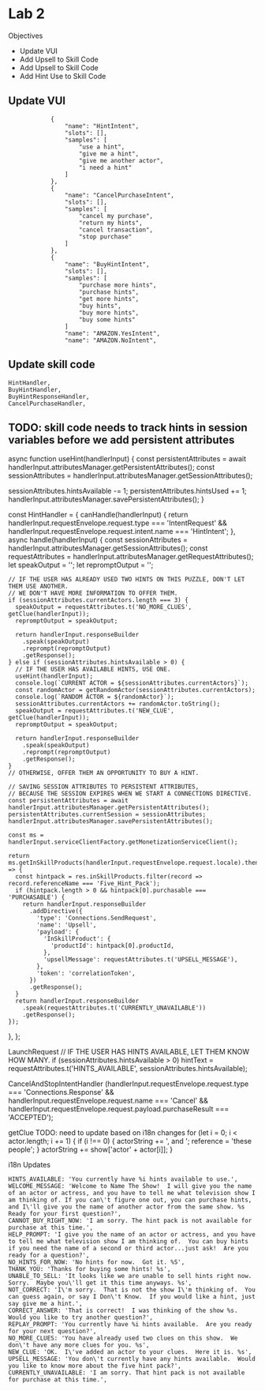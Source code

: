 # Lab 2

Objectives
* Update VUI
* Add Upsell to Skill Code
* Add Upsell to Skill Code
* Add Hint Use to Skill Code

## Update VUI

                {
                    "name": "HintIntent",
                    "slots": [],
                    "samples": [
                        "use a hint",
                        "give me a hint",
                        "give me another actor",
                        "i need a hint"
                    ]
                },
                {
                    "name": "CancelPurchaseIntent",
                    "slots": [],
                    "samples": [
                        "cancel my purchase",
                        "return my hints",
                        "cancel transaction",
                        "stop purchase"
                    ]
                },
                {
                    "name": "BuyHintIntent",
                    "slots": [],
                    "samples": [
                        "purchase more hints",
                        "purchase hints",
                        "get more hints",
                        "buy hints",
                        "buy more hints",
                        "buy some hints"
                    ]
                    "name": "AMAZON.YesIntent",
                    "name": "AMAZON.NoIntent",
 

 ## Update skill code

    HintHandler,
    BuyHintHandler,
    BuyHintResponseHandler,
    CancelPurchaseHandler,

## TODO: skill code needs to track hints in session variables before we add persistent attributes

async function useHint(handlerInput) {
  const persistentAttributes = await handlerInput.attributesManager.getPersistentAttributes();
  const sessionAttributes = handlerInput.attributesManager.getSessionAttributes();

  sessionAttributes.hintsAvailable -= 1;
  persistentAttributes.hintsUsed += 1;
  handlerInput.attributesManager.savePersistentAttributes();
}


const HintHandler = {
  canHandle(handlerInput) {
    return handlerInput.requestEnvelope.request.type === 'IntentRequest' &&
      handlerInput.requestEnvelope.request.intent.name === 'HintIntent';
  },
  async handle(handlerInput) {
    const sessionAttributes = handlerInput.attributesManager.getSessionAttributes();
    const requestAttributes = handlerInput.attributesManager.getRequestAttributes();
    let speakOutput = '';
    let repromptOutput = '';

    // IF THE USER HAS ALREADY USED TWO HINTS ON THIS PUZZLE, DON'T LET THEM USE ANOTHER.
    // WE DON'T HAVE MORE INFORMATION TO OFFER THEM.
    if (sessionAttributes.currentActors.length === 3) {
      speakOutput = requestAttributes.t('NO_MORE_CLUES', getClue(handlerInput));
      repromptOutput = speakOutput;

      return handlerInput.responseBuilder
        .speak(speakOutput)
        .reprompt(repromptOutput)
        .getResponse();
    } else if (sessionAttributes.hintsAvailable > 0) {
      // IF THE USER HAS AVAILABLE HINTS, USE ONE.
      useHint(handlerInput);
      console.log(`CURRENT ACTOR = ${sessionAttributes.currentActors}`);
      const randomActor = getRandomActor(sessionAttributes.currentActors);
      console.log(`RANDOM ACTOR = ${randomActor}`);
      sessionAttributes.currentActors += randomActor.toString();
      speakOutput = requestAttributes.t('NEW_CLUE', getClue(handlerInput));
      repromptOutput = speakOutput;

      return handlerInput.responseBuilder
        .speak(speakOutput)
        .reprompt(repromptOutput)
        .getResponse();
    }
    // OTHERWISE, OFFER THEM AN OPPORTUNITY TO BUY A HINT.

    // SAVING SESSION ATTRIBUTES TO PERSISTENT ATTRIBUTES,
    // BECAUSE THE SESSION EXPIRES WHEN WE START A CONNECTIONS DIRECTIVE.
    const persistentAttributes = await handlerInput.attributesManager.getPersistentAttributes();
    persistentAttributes.currentSession = sessionAttributes;
    handlerInput.attributesManager.savePersistentAttributes();

    const ms = handlerInput.serviceClientFactory.getMonetizationServiceClient();

    return ms.getInSkillProducts(handlerInput.requestEnvelope.request.locale).then((res) => {
      const hintpack = res.inSkillProducts.filter(record => record.referenceName === 'Five_Hint_Pack');
      if (hintpack.length > 0 && hintpack[0].purchasable === 'PURCHASABLE') {
        return handlerInput.responseBuilder
          .addDirective({
            'type': 'Connections.SendRequest',
            'name': 'Upsell',
            'payload': {
              'InSkillProduct': {
                'productId': hintpack[0].productId,
              },
              'upsellMessage': requestAttributes.t('UPSELL_MESSAGE'),
            },
            'token': 'correlationToken',
          })
          .getResponse();
      }
      return handlerInput.responseBuilder
        .speak(requestAttributes.t('CURRENTLY_UNAVAILABLE'))
        .getResponse();
    });
  },
};

LaunchRequest
    // IF THE USER HAS HINTS AVAILABLE, LET THEM KNOW HOW MANY.
    if (sessionAttributes.hintsAvailable > 0) hintText = requestAttributes.t('HINTS_AVAILABLE', sessionAttributes.hintsAvailable);


CancelAndStopIntentHandler
      (handlerInput.requestEnvelope.request.type === 'Connections.Response' &&
        handlerInput.requestEnvelope.request.name === 'Cancel' &&
        handlerInput.requestEnvelope.request.payload.purchaseResult === 'ACCEPTED');

getClue
  TODO: need to update based on i18n changes
  for (let i = 0; i < actor.length; i += 1) {
    if (i !== 0) {
      actorString += ', and ';
      reference = 'these people';
    }
    actorString += show['actor' + actor[i]];
  }

i18n Updates

    HINTS_AVAILABLE: 'You currently have %i hints available to use.',
    WELCOME_MESSAGE: 'Welcome to Name The Show!  I will give you the name of an actor or actress, and you have to tell me what television show I am thinking of. If you can\'t figure one out, you can purchase hints, and I\'ll give you the name of another actor from the same show. %s Ready for your first question?',
    CANNOT_BUY_RIGHT_NOW: 'I am sorry. The hint pack is not available for purchase at this time.',
    HELP_PROMPT: 'I give you the name of an actor or actress, and you have to tell me what television show I am thinking of.  You can buy hints if you need the name of a second or third actor...just ask!  Are you ready for a question?',
    NO_HINTS_FOR_NOW: 'No hints for now.  Got it. %S',
    THANK_YOU: 'Thanks for buying some hints! %s',
    UNABLE_TO_SELL: 'It looks like we are unable to sell hints right now.  Sorry.  Maybe you\'ll get it this time anyways. %s',
    NOT_CORRECT: 'I\'m sorry.  That is not the show I\'m thinking of.  You can guess again, or say I Don\'t Know.  If you would like a hint, just say give me a hint.',
    CORRECT_ANSWER: 'That is correct!  I was thinking of the show %s.  Would you like to try another question?',
    REPLAY_PROMPT: 'You currently have %i hints available.  Are you ready for your next question?',
    NO_MORE_CLUES: 'You have already used two clues on this show.  We don\'t have any more clues for you. %s',
    NEW_CLUE: 'OK.  I\'ve added an actor to your clues.  Here it is. %s',
    UPSELL_MESSAGE: 'You don\'t currently have any hints available.  Would you like to know more about the five hint pack?',
    CURRENTLY_UNAVAILABLE: 'I am sorry. That hint pack is not available for purchase at this time.',
